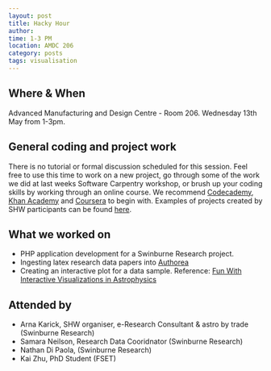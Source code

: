 ```yaml
---
layout: post
title: Hacky Hour
author: 
time: 1-3 PM
location: AMDC 206
category: posts
tags: visualisation
---
```


## Where & When

Advanced Manufacturing and Design Centre - Room 206. Wednesday 13th May from 1-3pm.

## General coding and project work

There is no tutorial or formal discussion scheduled for this session. Feel free to use this time to work on a new project, go through some of the work we did at last weeks Software Carpentry workshop, or brush up your coding skills by working through an online course. We recommend [Codecademy](http://www.codecademy.com), [Khan Academy](https://www.khanacademy.org) and [Coursera](https://www.coursera.org) to begin with. Examples of projects created by SHW participants can be found [here](http://thehackerwithin.github.io/swinburne/links.html).


## What we worked on

* PHP application development for a Swinburne Research project.
* Ingesting latex research data papers into [Authorea](https://www.authorea.com)
* Creating an interactive plot for a data sample. Reference: [Fun With Interactive Visualizations in Astrophysics](http://datamusing.info/blog/2014/09/03/the-case-for-interactive-visualizations-in-astrophysics/)


## Attended by

* Arna Karick, SHW organiser, e-Research Consultant & astro by trade (Swinburne Research)
* Samara Neilson, Research Data Cooridnator (Swinburne Research)
* Nathan Di Paola, (Swinburne Research)
* Kai Zhu, PhD Student (FSET)

